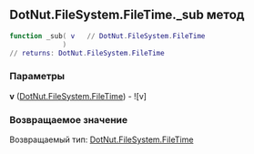 ## DotNut.FileSystem.FileTime._sub метод


```lua
function _sub( v   // DotNut.FileSystem.FileTime
             )
// returns: DotNut.FileSystem.FileTime
```


### Параметры

**v** ([DotNut.FileSystem.FileTime](../../../DotNut/FileSystem/FileTime.md)) - ![v]

### Возвращаемое значение

Возвращаемый тип: [DotNut.FileSystem.FileTime](../../../DotNut/FileSystem/FileTime.md)

